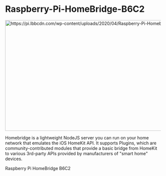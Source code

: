 # Raspberry-Pi-HomeBridge-B6C2

<img src="https://pi.lbbcdn.com/wp-content/uploads/2020/04/Raspberry-Pi-Homebridge-Thumbnail.jpg" alt="https://pi.lbbcdn.com/wp-content/uploads/2020/04/Raspberry-Pi-Homebridge-Thumbnail.jpg" class="shrinkToFit" width="651" height="358">

Homebridge is a lightweight NodeJS server you can run on your home network that emulates the iOS HomeKit API. It supports Plugins, which are community-contributed modules that provide a basic bridge from HomeKit to various 3rd-party APIs provided by manufacturers of "smart home" devices.

Raspberry Pi HomeBridge B6C2
